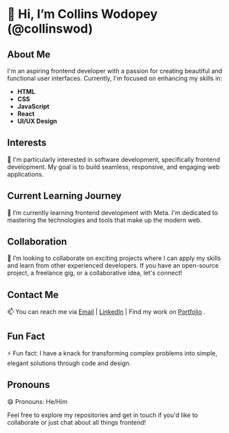 # 👋 Hi, I’m Collins Wodopey (@collinswod)

## About Me
I'm an aspiring frontend developer with a passion for creating beautiful and functional user interfaces. Currently, I'm focused on enhancing my skills in:

- **HTML**
- **CSS**
- **JavaScript**
- **React**
- **UI/UX Design**

## Interests
👀 I'm particularly interested in software development, specifically frontend development. My goal is to build seamless, responsive, and engaging web applications.

## Current Learning Journey
🌱 I’m currently learning frontend development with Meta. I'm dedicated to mastering the technologies and tools that make up the modern web.

## Collaboration
💞️ I’m looking to collaborate on exciting projects where I can apply my skills and learn from other experienced developers. If you have an open-source project, a freelance gig, or a collaborative idea, let's connect!

## Contact Me
📫 You can reach me via [Email](mailto:wodopeyc@gmail.com.com) | [LinkedIn](https://www.linkedin.com/in/collins-wodopey-5789c/) | Find my work on [Portfolio](#) .

## Fun Fact
⚡ Fun fact: I have a knack for transforming complex problems into simple, elegant solutions through code and design.

## Pronouns
😄 Pronouns: He/Him

Feel free to explore my repositories and get in touch if you'd like to collaborate or just chat about all things frontend!

<!---
collinswod/collinswod is a ✨ special ✨ repository because its `README.md` (this file) appears on your GitHub profile.
You can click the Preview link to take a look at your changes.
--->
